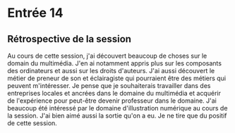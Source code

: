 # Entrée 14
## Rétrospective de la session

Au cours de cette session, j'ai découvert beaucoup de choses sur le domain du multimédia. J'en ai notamment appris plus sur les composants des ordinateurs et aussi sur les droits d'auteurs. J'ai aussi découvert le métier de preneur de son et éclairagiste qui pourraient être des métiers qui peuvent m'intéresser. Je pense que je souhaiterais travailler dans des entreprises locales et ancrées dans le domaine du multimédia et acquérir de l'expérience pour peut-être devenir professeur dans le domaine. J'ai beaucoup été intéressé par le domaine d'illustration numérique au cours de la session. J'ai bien aimé aussi la sortie qu'on a eu. Je ne tire que du positif de cette session.
